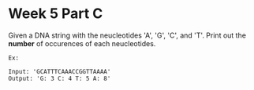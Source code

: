# Week 5 Part C

Given a DNA string with the neucleotides 'A', 'G', 'C', and 'T'. Print out the **number** of occurences of each neucleotides.

```
Ex:

Input: 'GCATTTCAAACCGGTTAAAA'
Output: 'G: 3 C: 4 T: 5 A: 8'
```


